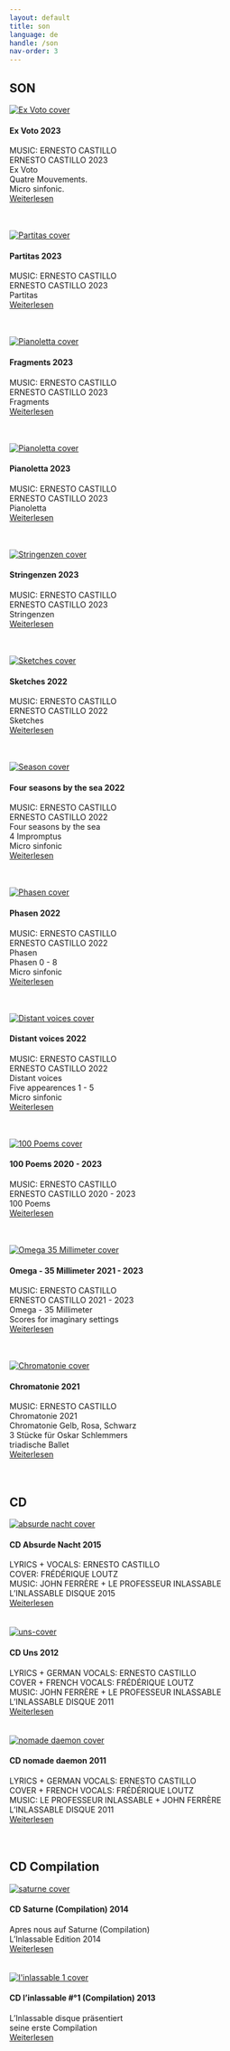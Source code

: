 ```yaml
---
layout: default
title: son
language: de
handle: /son
nav-order: 3
---
```

## SON  
  
<a href="/ex-voto" title="Ex Voto"><img src="/images/Ex-Voto.jpg" alt="Ex Voto cover" class="img-left"></a>
<br />    
#### Ex Voto 2023  
  
MUSIC: ERNESTO CASTILLO  
ERNESTO CASTILLO 2023  
Ex Voto  
Quatre Mouvements.  
Micro sinfonic.  
[Weiterlesen](/ex-voto)  
<br style="clear:both" />
<br style="clear:both" />
  
  
<a href="/partitas" title="Partitas"><img src="/images/Partitas.jpg" alt="Partitas cover" class="img-left"></a>
<br />    
#### Partitas 2023  
  
MUSIC: ERNESTO CASTILLO  
ERNESTO CASTILLO 2023  
Partitas  
[Weiterlesen](/partitas)  
<br style="clear:both" />
<br style="clear:both" />
  
<a href="/fragments" title="Fragments"><img src="/images/Fragments.jpg" alt="Pianoletta cover" class="img-left"></a>
<br />    
#### Fragments 2023  
  
MUSIC: ERNESTO CASTILLO  
ERNESTO CASTILLO 2023  
Fragments  
[Weiterlesen](/fragments)  
<br style="clear:both" />
<br style="clear:both" />
  
<a href="/pianoletta" title="Pianoletta"><img src="/images/Pianoletta.jpg" alt="Pianoletta cover" class="img-left"></a>
<br />    
#### Pianoletta 2023  
  
MUSIC: ERNESTO CASTILLO  
ERNESTO CASTILLO 2023  
Pianoletta  
[Weiterlesen](/pianoletta)  
<br style="clear:both" />
<br style="clear:both" />
   
<a href="/stringenzen" title="Stringenzen"><img src="/images/Stringenzen.jpg" alt="Stringenzen cover" class="img-left"></a>
<br />    
#### Stringenzen 2023  
  
MUSIC: ERNESTO CASTILLO  
ERNESTO CASTILLO 2023  
Stringenzen  
[Weiterlesen](/stringenzen)  
<br style="clear:both" />
<br style="clear:both" />
   
<a href="/sketches" title="Sketches"><img src="/images/Sketches.jpg" alt="Sketches cover" class="img-left"></a>
<br />    
#### Sketches 2022  
  
MUSIC: ERNESTO CASTILLO  
ERNESTO CASTILLO 2022  
Sketches   
[Weiterlesen](/sketches)  
<br style="clear:both" />
<br style="clear:both" />
  
<a href="/season" title="Season"><img src="/images/Season.jpg" alt="Season cover" class="img-left"></a>
<br />    
#### Four seasons by the sea 2022  
  
MUSIC: ERNESTO CASTILLO  
ERNESTO CASTILLO 2022  
Four seasons by the sea  
4 Impromptus  
Micro sinfonic  
[Weiterlesen](/season)  
<br style="clear:both" />
<br style="clear:both" />
  
<a href="/phasen" title="Phasen"><img src="/images/Phasen.jpg" alt="Phasen cover" class="img-left"></a>
<br />    
#### Phasen 2022  
  
MUSIC: ERNESTO CASTILLO  
ERNESTO CASTILLO 2022  
Phasen  
Phasen 0 - 8  
Micro sinfonic   
[Weiterlesen](/phasen)  
<br style="clear:both" />
<br style="clear:both" />
  
<a href="/distant" title="Distant voices 2022"><img src="/images/distant.jpg" alt="Distant voices cover" class="img-left"></a>
<br />    
#### Distant voices 2022  
  
MUSIC: ERNESTO CASTILLO  
ERNESTO CASTILLO 2022  
Distant voices  
Five appearences 1 - 5   
Micro sinfonic   
[Weiterlesen](/distant)  
<br style="clear:both" />
<br style="clear:both" />
  
<a href="/100-poems" title="100 Poems"><img src="/images/100-poems.jpg" alt="100 Poems cover" class="img-left"></a>
<br />    
#### 100 Poems 2020 - 2023  
  
MUSIC: ERNESTO CASTILLO  
ERNESTO CASTILLO 2020 - 2023  
100 Poems  
[Weiterlesen](/100-poems)  
<br style="clear:both" />
<br style="clear:both" />  
  
<a href="/35millimeter" title="Omega 35 Millimeter"><img src="/images/35millimeter.jpg" alt="Omega 35 Millimeter cover" class="img-left"></a>
<br />    
#### Omega - 35 Millimeter 2021 - 2023  
  
MUSIC: ERNESTO CASTILLO  
ERNESTO CASTILLO 2021 - 2023  
Omega - 35 Millimeter  
Scores for imaginary settings  
[Weiterlesen](/35millimeter)  
<br style="clear:both" />
<br style="clear:both" />  
  
<a href="/chromatonie" title="Chromatonie 2021"><img src="/images/Chromatonie.jpg" alt="Chromatonie cover" class="img-left"></a>
<br />    
#### Chromatonie 2021  
  
MUSIC: ERNESTO CASTILLO  
Chromatonie 2021  
Chromatonie Gelb, Rosa, Schwarz  
3 Stücke für Oskar Schlemmers  
triadische Ballet  
[Weiterlesen](/chromatonie)  
<br style="clear:both" />
<br style="clear:both" />  
  
## CD  

<a href="/cd-absurde-nacht" title="CD Absurde Nacht"><img src="/images/absurde-nacht-cover-web.jpg" alt="absurde nacht cover" class="img-left"></a>
#### CD Absurde Nacht 2015  
  
LYRICS + VOCALS: ERNESTO CASTILLO  
COVER: FRÉDÉRIQUE LOUTZ  
MUSIC: JOHN FERRÈRE + LE PROFESSEUR INLASSABLE  
L’INLASSABLE DISQUE 2015  
[Weiterlesen](/cd-absurde-nacht)  
<br style="clear:both" />
<br style="clear:both" />
  <a href="/cd-uns" title="CD Uns"><img src="/images/uns-cover.jpg" alt="uns-cover" class="img-left"></a>
#### CD Uns 2012   
  
LYRICS + GERMAN VOCALS: ERNESTO CASTILLO  
COVER + FRENCH VOCALS: FRÉDÉRIQUE LOUTZ  
MUSIC: JOHN FERRÈRE + LE PROFESSEUR INLASSABLE  
L’INLASSABLE DISQUE 2011  
[Weiterlesen](/cd-uns)  
<br style="clear:both" />
<br style="clear:both" />
  <a href="/cd-nomade-daemon" title="CD nomade daemon"><img src="/images/nomade-daemon-cover.jpg" alt="nomade daemon cover" class="img-left"></a>
#### CD nomade daemon 2011     
  
LYRICS + GERMAN VOCALS: ERNESTO CASTILLO  
COVER + FRENCH VOCALS: FRÉDÉRIQUE LOUTZ  
MUSIC: LE PROFESSEUR INLASSABLE + JOHN FERRÈRE  
L’INLASSABLE DISQUE 2011  
[Weiterlesen](/cd-nomade-daemon)  
<br style="clear:both" />
<br style="clear:both" />
## CD Compilation   
  
<a href="/cd-saturne" title="CD Saturne"><img src="/images/saturne-cover.jpg" alt="saturne cover" class="img-left"></a>
#### CD Saturne (Compilation) 2014  
  
Apres nous auf Saturne (Compilation)  
L’Inlassable Edition 2014  
[Weiterlesen](/cd-saturne)  
<br style="clear:both" />
<br style="clear:both" />
<a href="/cd-inlassable" title="CD l'inlassablble 1"><img src="/images/linlassable-cover.jpg" alt="l'inlassable 1 cover" class="img-left"></a>
#### CD l’inlassable #°1 (Compilation) 2013  
  
L’Inlassable disque präsentiert  
seine erste Compilation  
[Weiterlesen](/cd-inlassable)  
<br style="clear:both" />
<br style="clear:both" />

